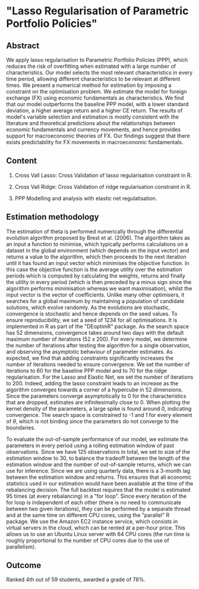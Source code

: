 # "Lasso Regularisation of Parametric Portfolio Policies"

## Abstract

We apply lasso regularisation to Parametric Portfolio Policies (PPP), which reduces the risk of overfitting when estimated with a large number of characteristics. Our model selects the most relevant characteristics in every time period, allowing different characteristics to be relevant at different times. We present a numerical method for estimation by imposing a constraint on the  optimisation problem. We estimate the model for foreign exchange (FX) using economic fundamentals as characteristics. We find that our model outperforms the baseline PPP model, with a lower standard deviation, a higher average return and a higher CE return. The results of model's variable selection and estimation is mostly consistent with the literature and theoretical predictions about the relationships between economic fundamentals and currency movements, and hence provides support for macroeconomic theories of FX. Our findings suggest that there exists predictability for FX movements in macroeconomic fundamentals.


## Content

1. Cross Vall Lasso: Cross Validation of lasso regularisation constraint in R. 

1. Cross Vall Ridge: Cross Validation of ridge regularisation constraint in R. 

3. PPP Modelling and analysis with elastic net regulatisation. 


## Estimation methodology

The estimation of theta is performed numerically through the differential evolution algorithm proposed by Brest et al. (2006). The algorithm takes as an input a function to minimise, which typically performs calculations on a dataset in the global environment (which depends on the input vector) and returns a value to the algorithm, which then proceeds to the next iteration until it has found an input vector which minimises the objective function. In this case the objective function is the average utility over the estimation periods which is computed by calculating the weights, returns and finally the utility in every period (which is then preceded by a minus sign since the algorithm performs minimisation whereas we want maximisation), whilst the input vector is the vector of coefficients. Unlike many other optimisers, it searches for a global maximum by maintaining a population of candidate solutions, which evolve randomly. As the evolutions are stochastic, convergence is stochastic and hence depends on the seed values. To ensure reproducibility, we set a seed of 1234 for all optimisations. It is implemented in R as part of the "DEoptimR" package. As the search space has 52 dimensions, convergence takes around two days with the default maximum number of iterations (52 x 200). For every model, we determine the number of iterations after testing the algorithm for a single observation, and observing the asymptotic behaviour of parameter estimates. As expected, we find that adding constraints significantly increases the number of iterations needed to ensure convergence. We set the number of iterations to 60 for the baseline PPP model and to 70 for the ridge regularisation. For the Lasso and Elastic Net, we set the number of iterations to 200. Indeed, adding the lasso constraint leads to an increase as the algorithm converges towards a corner of a hypercube in 52 dimensions. Since the parameters converge asymptotically to 0 for the characteristics that are dropped, estimates are infinitesimally close to 0. When plotting the kernel density of the parameters, a large spike is found around 0, indicating convergence. The search space is constrained to -1 and 1 for every element of $\theta$, which is not binding since the parameters do not converge to the boundaries. 

To evaluate the out-of-sample performance of our model, we estimate the parameters in every period using a rolling estimation window of past observations. Since we have 125 observations in total, we set to size of the estimation window to 30, to balance the tradeoff between the length of the estimation window and the number of out-of-sample returns, which we can use for inference. Since we are using quarterly data, there is a 3-month lag between the estimation window and returns. This ensures that all economic statistics used in our estimation would have been available at the time of the rebalancing decision.  The full backtest requires that the model is estimated 95 times (at every rebalancing) in a "for loop". Since every iteration of the for loop is independent of each other (there is no need to communicate between two given iterations), they can be performed by a separate thread and at the same time on different CPU cores, using the "parallel" R package. We use the Amazon EC2 instance service, which consists in virtual servers in the cloud, which can be rented at a per-hour price. This allows us to use an Ubuntu Linux server with 64 CPU cores (the run time is roughly proportional to the number of CPU cores due to the use of parallelism). 


## Outcome

Ranked 4th out of 59 students, awarded a grade of 78%. 

